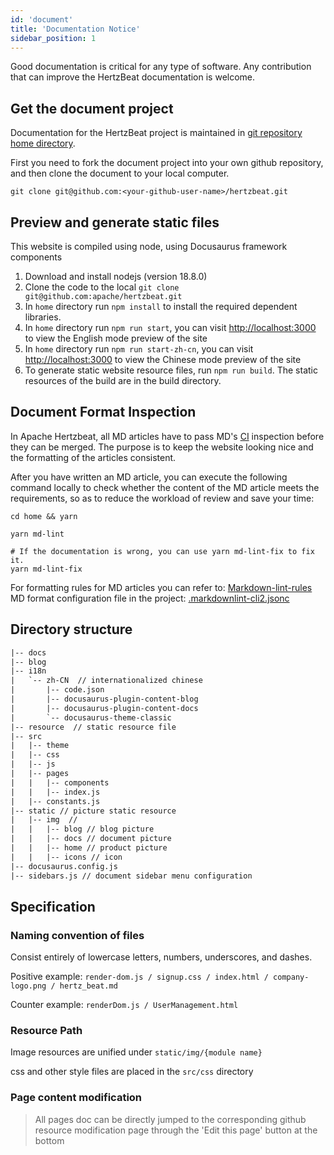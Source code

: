 ```yaml
---
id: 'document'
title: 'Documentation Notice'
sidebar_position: 1
---
```


<!--
Licensed to the Apache Software Foundation (ASF) under one or more
contributor license agreements.  See the NOTICE file distributed with
this work for additional information regarding copyright ownership.
The ASF licenses this file to You under the Apache License, Version 2.0
(the "License"); you may not use this file except in compliance with
the License.  You may obtain a copy of the License at

https://www.apache.org/licenses/LICENSE-2.0

Unless required by applicable law or agreed to in writing, software
distributed under the License is distributed on an "AS IS" BASIS,
WITHOUT WARRANTIES OR CONDITIONS OF ANY KIND, either express or implied.
See the License for the specific language governing permissions and
limitations under the License.
-->

Good documentation is critical for any type of software. Any contribution that can improve the HertzBeat documentation is welcome.

## Get the document project

Documentation for the HertzBeat project is maintained in [git repository home directory](https://github.com/apache/hertzbeat/tree/master/home).

First you need to fork the document project into your own github repository, and then clone the document to your local computer.

```shell
git clone git@github.com:<your-github-user-name>/hertzbeat.git
```

## Preview and generate static files

This website is compiled using node, using Docusaurus framework components

1. Download and install nodejs (version 18.8.0)
2. Clone the code to the local `git clone git@github.com:apache/hertzbeat.git`
3. In `home` directory run `npm install` to install the required dependent libraries.
4. In `home` directory run `npm run start`, you can visit <http://localhost:3000> to view the English mode preview of the site
5. In `home` directory run `npm run start-zh-cn`, you can visit <http://localhost:3000> to view the Chinese mode preview of the site
6. To generate static website resource files, run `npm run build`. The static resources of the build are in the build directory.

## Document Format Inspection

In Apache Hertzbeat, all MD articles have to pass MD's [CI](https://github.com/apache/hertzbeat/blob/master/.github/workflows/doc-build-test.yml) inspection before they can be merged. The purpose is to keep the website looking nice and the formatting of the articles consistent.

After you have written an MD article, you can execute the following command locally to check whether the content of the MD article meets the requirements, so as to reduce the workload of review and save your time:

```shell
cd home && yarn

yarn md-lint

# If the documentation is wrong, you can use yarn md-lint-fix to fix it.
yarn md-lint-fix
```

For formatting rules for MD articles you can refer to: [Markdown-lint-rules](https://github.com/DavidAnson/markdownlint/blob/main/doc/Rules.md)
MD format configuration file in the project: [.markdownlint-cli2.jsonc](https://github.com/apache/hertzbeat/blob/master/.markdownlint-cli2.jsonc)

## Directory structure

```html
|-- docs
|-- blog   
|-- i18n
|   `-- zh-CN  // internationalized chinese
|       |-- code.json
|       |-- docusaurus-plugin-content-blog
|       |-- docusaurus-plugin-content-docs
|       `-- docusaurus-theme-classic
|-- resource  // static resource file
|-- src
|   |-- theme
|   |-- css
|   |-- js
|   |-- pages
|   |   |-- components
|   |   |-- index.js
|   |-- constants.js
|-- static // picture static resource
|   |-- img  //
|   |   |-- blog // blog picture
|   |   |-- docs // document picture
|   |   |-- home // product picture
|   |   |-- icons // icon
|-- docusaurus.config.js
|-- sidebars.js // document sidebar menu configuration
```

## Specification

### Naming convention of  files

Consist entirely of lowercase letters, numbers, underscores, and dashes.

Positive example: `render-dom.js / signup.css / index.html / company-logo.png / hertz_beat.md`

Counter example: `renderDom.js / UserManagement.html`

### Resource Path

Image resources are unified under `static/img/{module name}`

css and other style files are placed in the `src/css` directory

### Page content modification

> All pages doc can be directly jumped to the corresponding github resource modification page through the 'Edit this page' button at the bottom
